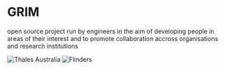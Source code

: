 # GRIM
open source project run by engineers in the aim of developing people in areas of their interest and to promote collaboration accross organisations and research institutions

![Thales Australia](https://upload.wikimedia.org/wikipedia/commons/thumb/4/43/Thales.svg/2000px-Thales.svg.png)
![Flinders](https://www.flinders.edu.au/etc/designs/flinders/clientlib-site/css/images/flinderuni_main_logo_black.png)
